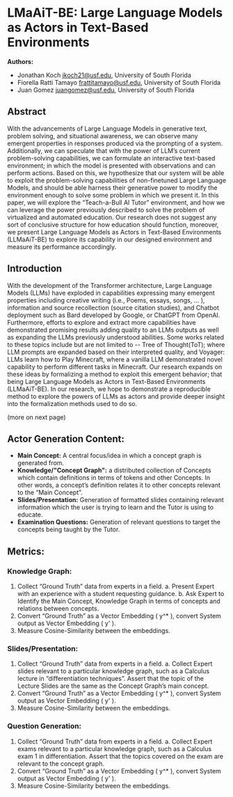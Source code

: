 # LMaAiT-BE: Large Language Models as Actors in Text-Based Environments

**Authors:** 
- Jonathan Koch <jkoch21@usf.edu>,  University of South Florida
- Fiorella Ratti Tamayo <frattitamayo@usf.edu>,  University of South Florida
- Juan Gomez <juangomez@usf.edu>, University of South Florida

## Abstract

With the advancements of Large Language Models in generative text, problem solving, and situational awareness, we can observe many emergent properties in responses produced via the prompting of a system. Additionally, we can speculate that with the power of LLM’s current problem-solving capabilities, we can formulate an interactive text-based environment; in which the model is presented with observations and can perform actions. Based on this, we hypothesize that our system will be able to exploit the problem-solving capabilities of non-finetuned Large Language Models, and should be able harness their generative power to modify the environment enough to solve some problem in which we present it. In this paper, we will explore the “Teach-a-Bull AI Tutor” environment, and how we can leverage the power previously described to solve the problem of virtualized and automated education. Our research does not suggest any sort of conclusive structure for how education should function, moreover, we present Large Language Models as Actors in Text-Based Environments (LLMaAiT-BE) to explore its capability in our designed environment and measure its performance accordingly.

## Introduction

With the development of the Transformer architecture, Large Language Models (LLMs) have exploded in capabilities expressing many emergent properties including creative writing (i.e., Poems, essays, songs, … ), information and source recollection (source citation studies), and Chatbot deployment such as Bard developed by Google, or ChatGPT from OpenAI. Furthermore, efforts to explore and extract more capabilities have demonstrated promising results adding quality to an LLMs outputs as well as expanding the LLMs previously understood abilities. Some works related to these topics include but are not limited to -- Tree of Thought(ToT); where LLM prompts are expanded based on their interpreted quality, and Voyager: LLMs learn how to Play Minecraft, where a vanilla LLM demonstrated novel capability to perform different tasks in Minecraft. Our research expands on these ideas by formalizing a method to exploit this emergent behavior; that being Large Language Models as Actors in Text-Based Environments (LLMaAiT-BE). In our research, we hope to demonstrate a reproducible method to explore the powers of LLMs as actors and provide deeper insight into the formalization methods used to do so.

(more on next page)

## Actor Generation Content:

- **Main Concept:** A central focus/idea in which a concept graph is generated from.
- **Knowledge/"Concept Graph":** a distributed collection of Concepts which contain definitions in terms of tokens and other Concepts. In other words, a concept’s definition relates it to other concepts relevant to the “Main Concept”.
- **Slides/Presentation:** Generation of formatted slides containing relevant information which the user is trying to learn and the Tutor is using to educate.
- **Examination Questions:** Generation of relevant questions to target the concepts being taught by the Tutor.

## Metrics:

### Knowledge Graph:

1. Collect “Ground Truth” data from experts in a field.
   a. Present Expert with an experience with a student requesting guidance.
   b. Ask Expert to Identify the Main Concept, Knowledge Graph in terms of concepts and relations between concepts.
2. Convert “Ground Truth” as a Vector Embedding \( y^* \), convert System output as Vector Embedding \( y' \).
3. Measure Cosine-Similarity between the embeddings.

### Slides/Presentation:

1. Collect “Ground Truth” data from experts in a field.
   a. Collect Expert slides relevant to a particular knowledge graph, such as a Calculus lecture in “differentiation techniques”. Assert that the topic of the Lecture Slides are the same as the Concept Graph’s main concept.
2. Convert “Ground Truth” as a Vector Embedding \( y^* \), convert System output as Vector Embedding \( y' \).
3. Measure Cosine-Similarity between the embeddings.

### Question Generation:

1. Collect “Ground Truth” data from experts in a field.
   a. Collect Expert exams relevant to a particular knowledge graph, such as a Calculus exam 1 in differentiation. Assert that the topics covered on the exam are relevant to the concept graph.
2. Convert “Ground Truth” as a Vector Embedding \( y^* \), convert System output as Vector Embedding \( y' \).
3. Measure Cosine-Similarity between the embeddings.
